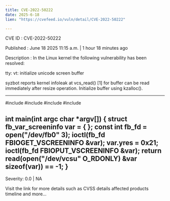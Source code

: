 ```yaml
---
title: CVE-2022-50222
date: 2025-6-18
lien: "https://cvefeed.io/vuln/detail/CVE-2022-50222"

---
```


CVE ID : CVE-2022-50222

Published :  June 18
2025
11:15 a.m. | 1 hour
18 minutes ago

Description : In the Linux kernel
the following vulnerability has been resolved:

tty: vt: initialize unicode screen buffer

syzbot reports kernel infoleak at vcs_read() [1]
for buffer can be read
immediately after resize operation. Initialize buffer using kzalloc().

  ----------
  #include 
  #include 
  #include 
  #include 


  int main(int argc
char *argv[])
  {
    struct fb_var_screeninfo var = { };
    const int fb_fd = open("/dev/fb0"
3);
    ioctl(fb_fd
FBIOGET_VSCREENINFO
&var);
    var.yres = 0x21;
    ioctl(fb_fd
FBIOPUT_VSCREENINFO
&var);
    return read(open("/dev/vcsu"
O_RDONLY)
&var
sizeof(var)) == -1;
  }
  ----------

Severity: 0.0 | NA

Visit the link for more details
such as CVSS details
affected products
timeline
and more...
